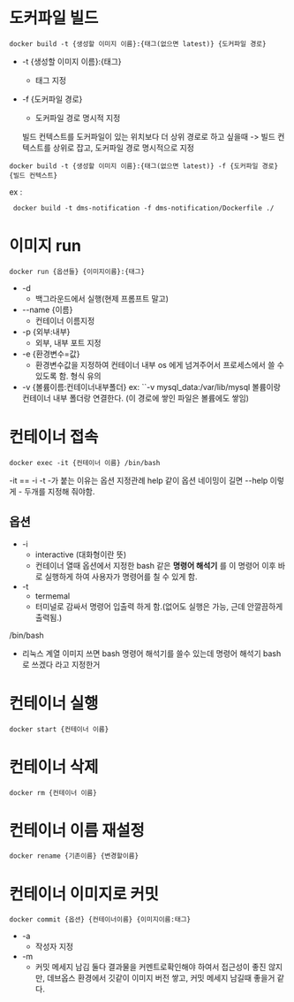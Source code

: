 




# 도커파일 빌드

```
docker build -t {생성할 이미지 이름}:{태그(없으면 latest)} {도커파일 경로}
```

* -t {생성할 이미지 이름}:{태그}
	* 태그 지정
* -f {도커파일 경로}
	* 도커파일 경로 명시적 지정
	
	빌드 컨텍스트를 도커파일이 있는 위치보다 더 상위 경로로 하고 싶을때 -> 빌드 컨텍스트를 상위로 잡고, 도커파일 경로 명시적으로 지정 
```
docker build -t {생성할 이미지 이름}:{태그(없으면 latest)} -f {도커파일 경로} {빌드 컨텍스트}
```


ex :
```
 docker build -t dms-notification -f dms-notification/Dockerfile ./ 
```




# 이미지 run

```
docker run {옵션들} {이미지이름}:{태그}
```
* -d
	* 백그라운드에서 실행(현제 프롬프트 말고)
* --name {이름}
	* 컨테이너 이름지정
* -p {외부:내부}
	* 외부, 내부 포트 지정
* -e {환경변수=값}
	* 환경변수값을 지정하여 컨테이너 내부 os 에게 넘겨주어서 프로세스에서 쓸 수 있도록 함. 형식 유의
* -v {볼륨이름:컨테이너내부폴더}
ex: ``-v mysql_data:/var/lib/mysql
		볼륨이랑 컨테이너 내부 폴더랑 연결한다. (이 경로에 쌓인 파일은 볼륨에도 쌓임)


# 컨테이너 접속
```
docker exec -it {컨테이너 이름} /bin/bash
```

-it == -i -t 
-가 붙는 이유는 옵션 지정관례
help 같이 옵션 네이밍이 길면 
--help 이렇게 - 두개를 지정해 줘야함.

## 옵션
* -i 
	* interactive (대화형이란 뜻)
	* 컨테이너 열때 옵션에서 지정한 bash 같은 **명령어 해석기** 를 이 명령어 이후 바로 실행하게 하여 사용자가 명령어를 칠 수 있게 함.
* -t
	* termemal 
	* 터미널로 감싸서 명령어 입출력 하게 함.(없어도 실행은 가능, 근데 안깔끔하게 출력됨.)



/bin/bash 
* 리눅스 계열 이미지 쓰면 bash 명령어 해석기를 쓸수 있는데 명령어 해석기 bash 로 쓰겠다 라고 지정한거


# 컨테이너 실행

```
docker start {컨테이너 이름}
```

# 컨테이너 삭제
```
docker rm {컨테이너 이름}
```

# 컨테이너 이름 재설정
```
docker rename {기존이름} {변경할이름}
```



# 컨테이너 이미지로 커밋

```
docker commit {옵션} {컨테이너이름} {이미지이름:태그}
```



* -a
	* 작성자 지정
* -m
	* 커밋 메세지 남김
둘다 결과물을 커멘트로확인해야 하여서 접근성이 좋진 않지만, 데브옵스 환경에서 깃같이 이미지 버전 쌓고, 커밋 메세지 남길때 좋을거 같다.